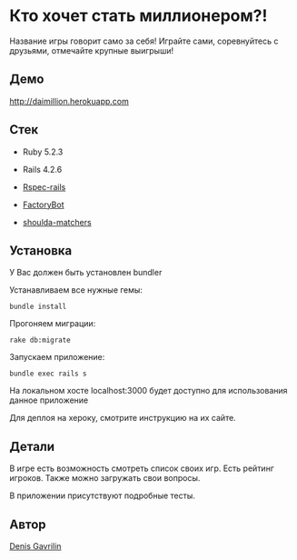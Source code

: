 # Кто хочет стать миллионером?!

Название игры говорит само за себя! Играйте сами, соревнуйтесь с друзьями, отмечайте крупные выигрыши!

## Демо

http://daimillion.herokuapp.com

## Стек
* Ruby 5.2.3

* Rails 4.2.6

* [Rspec-rails](https://github.com/rspec/rspec-rails)

* [FactoryBot](https://github.com/thoughtbot/factory_bot_rails)

* [shoulda-matchers](https://github.com/thoughtbot/shoulda-matchers)


## Установка

У Вас должен быть установлен bundler

Устанавливаем все нужные гемы:

```
bundle install
``` 

Прогоняем миграции:

```
rake db:migrate
```

Запускаем приложение:

```
bundle exec rails s
```

На локальном хосте localhost:3000 будет доступно для использования данное приложение

Для деплоя на хероку, смотрите инструкцию на их сайте.

## Детали
В игре есть возможность смотреть список своих игр. Есть рейтинг игроков. Также можно загружать свои вопросы.

В приложении присутствуют подробные тесты.

## Автор
[Denis Gavrilin](https://github.com/swol1)

